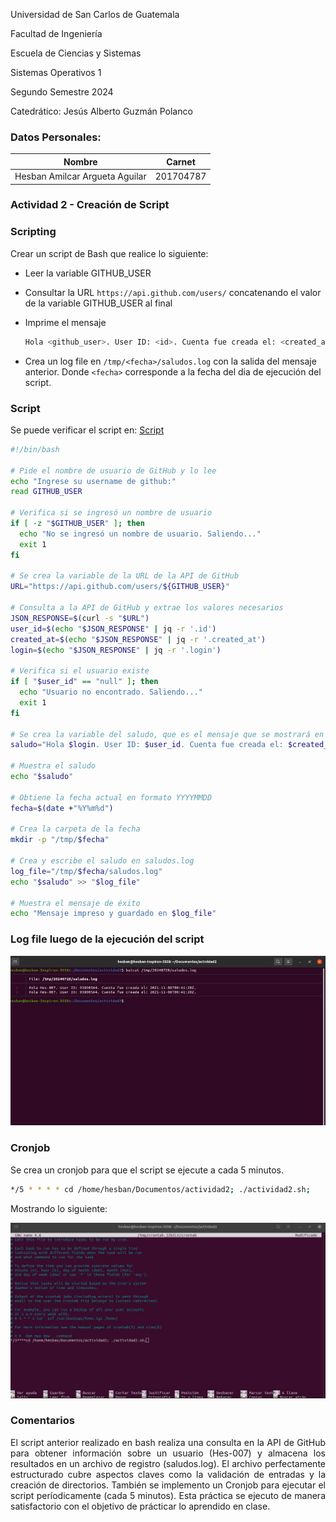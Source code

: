 <p> Universidad de San Carlos de Guatemala </p>
<p> Facultad de Ingeniería </p> 
<p> Escuela de Ciencias y Sistemas </p>
<p> Sistemas Operativos 1 </p>
<p> Segundo Semestre 2024 </p>
<p> Catedrático: Jesús Alberto Guzmán Polanco </p>

### Datos Personales:
Nombre                              | Carnet
----------------------------------- | -------------
Hesban Amilcar Argueta Aguilar      | 201704787

### Actividad 2 - Creación de Script

### Scripting

Crear un script de Bash que realice lo siguiente:

- Leer la variable GITHUB_USER

- Consultar la URL `https://api.github.com/users/` concatenando el valor de la variable GITHUB_USER al final

- Imprime el mensaje
    ```bash
    Hola <github_user>. User ID: <id>. Cuenta fue creada el: <created_at>.
    ```

- Crea un log file en `/tmp/<fecha>/saludos.log` con la salida del mensaje anterior. Donde `<fecha>` corresponde a la fecha del dia de ejecución del script.

### Script

Se puede verificar el script en: [Script](./actividad2.sh)

```bash
#!/bin/bash

# Pide el nombre de usuario de GitHub y lo lee
echo "Ingrese su username de github:"
read GITHUB_USER

# Verifica si se ingresó un nombre de usuario
if [ -z "$GITHUB_USER" ]; then
  echo "No se ingresó un nombre de usuario. Saliendo..."
  exit 1
fi

# Se crea la variable de la URL de la API de GitHub
URL="https://api.github.com/users/${GITHUB_USER}"

# Consulta a la API de GitHub y extrae los valores necesarios
JSON_RESPONSE=$(curl -s "$URL")
user_id=$(echo "$JSON_RESPONSE" | jq -r '.id')
created_at=$(echo "$JSON_RESPONSE" | jq -r '.created_at')
login=$(echo "$JSON_RESPONSE" | jq -r '.login')

# Verifica si el usuario existe
if [ "$user_id" == "null" ]; then
  echo "Usuario no encontrado. Saliendo..."
  exit 1
fi

# Se crea la variable del saludo, que es el mensaje que se mostrará en la shell
saludo="Hola $login. User ID: $user_id. Cuenta fue creada el: $created_at."

# Muestra el saludo
echo "$saludo"

# Obtiene la fecha actual en formato YYYYMMDD
fecha=$(date +"%Y%m%d")

# Crea la carpeta de la fecha
mkdir -p "/tmp/$fecha"

# Crea y escribe el saludo en saludos.log
log_file="/tmp/$fecha/saludos.log"
echo "$saludo" >> "$log_file"

# Muestra el mensaje de éxito
echo "Mensaje impreso y guardado en $log_file"
```
### Log file luego de la ejecución del script

![Ejecución del log file](./imagenes/imagen1.JPG)

### Cronjob

Se crea un cronjob para que el script se ejecute a cada 5 minutos.

```bash
*/5 * * * * cd /home/hesban/Documentos/actividad2; ./actividad2.sh;
```

Mostrando lo siguiente:

![Crontab](./imagenes/imagen2.JPG)

### Comentarios
<p style="text-align: justify;">
El script anterior realizado en bash realiza una consulta en la API de GitHub para obtener información sobre un usuario (Hes-007) y almacena los resultados en un archivo de registro (saludos.log). El archivo perfectamente estructurado cubre aspectos claves como la validación de entradas y la creación de directorios. También se implemento un Cronjob para ejecutar el script períodicamente (cada 5 minutos). Esta práctica se ejecuto de manera satisfactorio con el objetivo de prácticar lo aprendido en clase.
</p>